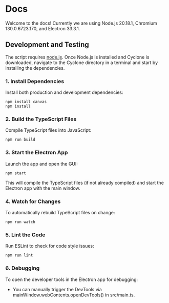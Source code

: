 # Docs

Welcome to the docs! Currently we are using Node.js 20.18.1, Chromium 130.0.6723.170, and Electron 33.3.1.

## Development and Testing

The script requires [node.js](https://nodejs.org/). Once Node.js is installed and Cyclone is downloaded, navigate to the Cyclone directory in a terminal and start by installing the dependencies.

### 1. Install Dependencies

Install both production and development dependencies:

```
npm install canvas
npm install
```

### 2. Build the TypeScript Files

Compile TypeScript files into JavaScript:

```
npm run build
```

### 3. Start the Electron App

Launch the app and open the GUI:

```
npm start
```

This will compile the TypeScript files (if not already compiled) and start the Electron app with the main window.

### 4. Watch for Changes

To automatically rebuild TypeScript files on change:

```
npm run watch

```

### 5. Lint the Code

Run ESLint to check for code style issues:

```
npm run lint

```

### 6. Debugging

To open the developer tools in the Electron app for debugging:

- You can manually trigger the DevTools via mainWindow.webContents.openDevTools() in src/main.ts.
